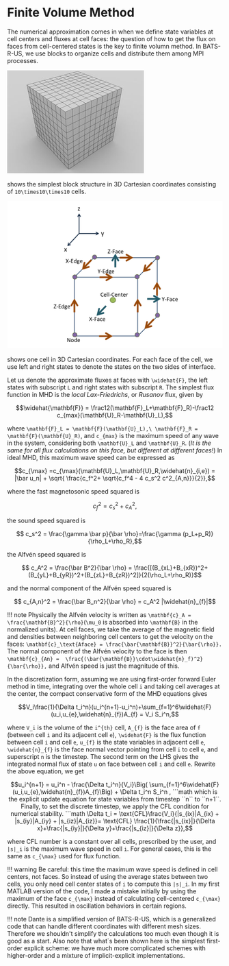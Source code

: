 # Finite Volume Method

The numerical approximation comes in when we define state variables at cell centers and fluxes at cell faces: the question of how to get the flux on faces from cell-centered states is the key to finite volumn method. In BATS-R-US, we use blocks to organize cells and distribute them among MPI processes.
 
![Figure 1](./assets/img/box.jpg)

shows the simplest block structure in 3D Cartesian coordinates consisting of ``10\times10\times10`` cells.

![Figure 2](./assets/img/FV_illustration.png)

shows one cell in 3D Cartesian coordinates. For each face of the cell, we use left and right states to denote the states on the two sides of interface.

Let us denote the approximate fluxes at faces with ``\widehat{F}``, the left states with subscript ``L`` and right states with subscript ``R``. The simplest flux function in MHD is the _local Lax-Friedrichs_, or _Rusanov_ flux, given by
```math
\widehat{\mathbf{F}} = \frac12(\mathbf{F}_L+\mathbf{F}_R)-\frac12 c_{max}(\mathbf{U}_R-\mathbf{U}_L),
```
where ``\mathbf{F}_L = \mathbf{F}(\mathbf{U}_L),\ \mathbf{F}_R = \mathbf{F}(\mathbf{U}_R)``, and ``c_{max}`` is the maximum speed of any wave in the system, considering both ``\mathbf{U}_L`` and ``\mathbf{U}_R``. (_It is the same for all flux calculations on this face, but different at different faces!_) In ideal MHD, this maximum wave speed can be expressed as
```math
c_{\max} =c_{\max}(\mathbf{U}_L,\mathbf{U}_R,\widehat{n}_{i,e}) =  |\bar u_n| + \sqrt{ \frac{c_f^2+  \sqrt{c_f^4 - 4 c_s^2 c^2_{A,n}}}{2}},
```
where the fast magnetosonic speed squared is
```math
  c_f^2 = c_s^2 + c_A^2,
```
the sound speed squared is
```math
  c_s^2 = \frac{\gamma \bar p}{\bar \rho}=\frac{\gamma (p_L+p_R)}{\rho_L+\rho_R},
```
the Alfvén speed squared is
```math
  c_A^2 = \frac{\bar B^2}{\bar \rho} = \frac{[(B_{xL}+B_{xR})^2+(B_{yL}+B_{yR})^2+(B_{zL}+B_{zR})^2]}{2(\rho_L+\rho_R)}
```
and the normal component of the Alfvén speed squared is 
```math
  c_{A,n}^2 = \frac{\bar B_n^2}{\bar \rho} = c_A^2 |\widehat{n}_{f}|
```

!!! note
    Physically the Alfvén velocity is written as ``\mathbf{c}_A = \frac{\mathbf{B}^2}{\rho}``(``\mu_0`` is absorbed into ``\mathbf{B}`` in the normalized units). At cell faces, we take the average of the magnetic field and densities between neighboring cell centers to get the velocity on the faces: ``\mathbf{c}_\text{Aface} = \frac{\bar{\mathbf{B}}^2}{\bar{\rho}}.`` The normal component of the Alfvén velocity to the face is then ``\mathbf{c}_{An} =  \frac{(\bar{\mathbf{B}}\cdot\widehat{n}_f)^2}{\bar{\rho}},`` and Alfvén speed is just the magnitude of this.


In the discretization form, assuming we are using first-order forward Euler method in time, integrating over the whole cell ``i`` and taking cell averages at the center, the compact conservative form of the MHD equations gives
```math
V_i\frac{1}{\Delta t_i^n}(u_i^{n+1}-u_i^n)+\sum_{f=1}^6\widehat{F}(u_i,u_{e},\widehat{n}_{f})A_{f} = V_i S_i^n,
```
where ``V_i`` is the volume of the ``i^{th}`` cell, ``A_{f}`` is the face area of ``f`` (between cell ``i`` and its adjacent cell ``e``), ``\widehat{F}`` is the flux function between cell ``i`` and cell ``e``, ``u_{f}`` is the state variables in adjacent cell ``e``, ``\widehat{n}_{f}`` is the face normal vector pointing from cell ``i`` to cell ``e``, and superscript ``n`` is the timestep. The second term on the LHS gives the integrated normal flux of state ``u`` on face between cell ``i`` and cell ``e``. Rewrite the above equation, we get
```math
u_i^{n+1}  = u_i^n - \frac{\Delta t_i^n}{V_i}\Big( \sum_{f=1}^6\widehat{F}(u_i,u_{e},\widehat{n}_{f})A_{f}\Big) + \Delta t_i^n S_i^n ,
```math
which is the explicit update equation for state variables from timestep ``n`` to ``n+1``.

Finally, to set the discrete timestep, we apply the CFL condition for numerical stability. 
```math
\Delta t_i = \text{CFL}\frac{V_i}{|s_{ix}|A_{ix} + |s_{iy}|A_{iy} + |s_{iz}|A_{iz}}= \text{CFL} \frac{1}{\frac{|s_{ix}|}{\Delta x}+\frac{|s_{iy}|}{\Delta y}+\frac{|s_{iz}|}{\Delta z}},
```
where CFL number is a constant over all cells, prescribed by the user, and ``|s|_i`` is the maximum wave speed in cell ``i``. For general cases, this is the same as ``c_{\max}`` used for flux function.

!!! warning
    Be careful: this time the maximum wave speed is defined in cell centers, not faces. So instead of using the average states between two cells, you only need cell center states of ``i`` to compute this ``|s|_i``. In my first MATLAB version of the code, I made a mistake initially by using the maximum of the face ``c_{\max}`` instead of calculating cell-centered ``c_{\max}`` directly. This resulted in oscillation behaviors in certain regions.

!!! note
    Dante is a simplified version of BATS-R-US, which is a generalized code that can handle different coordinates with different mesh sizes. Therefore we shouldn't simplify the calculations too much even though it is good as a start. Also note that what`s been shown here is the simplest first-order explicit scheme: we have much more complicated schemes with higher-order and a mixture of implicit-explicit implementations.

